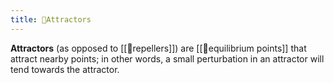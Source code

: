 ```yaml
---
title: 📘Attractors
---
```


**Attractors** (as opposed to [[📘repellers]]) are [[📘equilibrium points]] that attract nearby points; in other words, a small perturbation in an attractor will tend towards the attractor.
